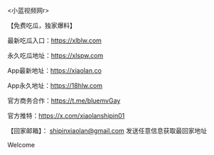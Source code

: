 <小蓝视频网r>

【免费吃瓜，独家爆料】

最新吃瓜入口：https://xlblw.com

永久吃瓜地址：https://xlspw.com

App最新地址：https://xiaolan.co

App永久地址：https://18hlw.com

官方商务合作：https://t.me/bluemvGay

官方推特：https://x.com/xiaolanshipin01

【回家邮箱】： shipinxiaolan@gmail.com 发送任意信息获取最回家地址


Welcome
